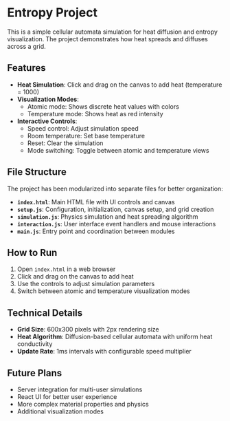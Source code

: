 # Entropy Project

This is a simple cellular automata simulation for heat diffusion and entropy visualization. The project demonstrates how heat spreads and diffuses across a grid.

## Features

- **Heat Simulation**: Click and drag on the canvas to add heat (temperature = 1000)
- **Visualization Modes**: 
  - Atomic mode: Shows discrete heat values with colors
  - Temperature mode: Shows heat as red intensity
- **Interactive Controls**:
  - Speed control: Adjust simulation speed
  - Room temperature: Set base temperature
  - Reset: Clear the simulation
  - Mode switching: Toggle between atomic and temperature views

## File Structure

The project has been modularized into separate files for better organization:

- **`index.html`**: Main HTML file with UI controls and canvas
- **`setup.js`**: Configuration, initialization, canvas setup, and grid creation
- **`simulation.js`**: Physics simulation and heat spreading algorithm
- **`interaction.js`**: User interface event handlers and mouse interactions
- **`main.js`**: Entry point and coordination between modules

## How to Run

1. Open `index.html` in a web browser
2. Click and drag on the canvas to add heat
3. Use the controls to adjust simulation parameters
4. Switch between atomic and temperature visualization modes

## Technical Details

- **Grid Size**: 600x300 pixels with 2px rendering size
- **Heat Algorithm**: Diffusion-based cellular automata with uniform heat conductivity
- **Update Rate**: 1ms intervals with configurable speed multiplier

## Future Plans

- Server integration for multi-user simulations
- React UI for better user experience
- More complex material properties and physics
- Additional visualization modes
